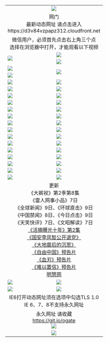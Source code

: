 ﻿<table>
  <tr></tr>
  <tr><td colspan=2 align=center><img src="https://cloud.githubusercontent.com/assets/11880933/13434984/f430fae2-e012-11e5-814f-c2df1e82b247.jpg" /></td></tr>
  <tr><td colspan=2 align=center>网门<br>最新动态网址 请点击进入
<br>https://d3v84vzpapz312.cloudfront.net
    </td>
  </tr>
  <tr>
    <td colspan=2 align=center>微信用户，必须首先点击右上角三个点<br>选择在浏览器中打开，才能观看以下视频</td>
  </tr>
  <tr>
    <td rowspan=2><a href="https://d3v84vzpapz312.cloudfront.net/ogUP.aspx?name=11DKC.mp4&count=T:2,2:8,1:16&from=github" target="_blank"><img src="https://d3v84vzpapz312.cloudfront.net/Up/11DKC1.jpg" /></a></td> 
    <td><div><a href="https://d3v84vzpapz312.cloudfront.net/ogUP.aspx?name=LRWS.mp4&count=7B:9,6B:44,5A:10,5B:35,4A:14,4B:19,3A:10,3B:26,2A:16,2B:21,1A:23,1B:29&current=7B:9" target="_blank"><img src="https://d3v84vzpapz312.cloudfront.net/Up/LRWS.jpg" /></a></td>
   </tr>
  <tr>
    <td><a href="https://d3v84vzpapz312.cloudfront.net/ogNiceVedio.aspx" target="_blank"><img src="https://d3v84vzpapz312.cloudfront.net/Up/TGKDY.jpg" /></a></td>
  </tr>
  <tr>
    <td><a href="https://d3v84vzpapz312.cloudfront.net/ogUP.aspx?name=JQR.mp4&count=2" target="_blank"><img src="https://d3v84vzpapz312.cloudfront.net/Up/JQR.jpg" /></a></td>   
    <td rowspan=2><a href="https://d3v84vzpapz312.cloudfront.net/ogUP.aspx?name=JP.mp4&count=9" target="_blank"><img src="https://d3v84vzpapz312.cloudfront.net/Up/JP.jpg" /></td>
  </tr>
  <tr>
    <td><a href="https://d3v84vzpapz312.cloudfront.net/ogUP.aspx?name=WH.mp4" target="_blank"><img src="https://d3v84vzpapz312.cloudfront.net/Up/WH.jpg" /></a></td>
  </tr>
  <tr>
    <td><a href="https://d3v84vzpapz312.cloudfront.net/ogUP.aspx?name=SSZJ.mp4&count=480P:9,S:2" target="_blank"><img src="https://d3v84vzpapz312.cloudfront.net/Up/SSZJ.jpg" /></a></td>
    <td><a href="https://d3v84vzpapz312.cloudfront.net/ogUP.aspx?name=ZY.mp4&count=2015:16" target="_blank"><img src="https://d3v84vzpapz312.cloudfront.net/Up/ZY.jpg" /></a</td>
  </tr>
  <tr>
    <td><a href="https://d3v84vzpapz312.cloudfront.net/ogUP.aspx?name=XTFY.mp4&count=B:2,A:24" target="_blank"><img src="https://d3v84vzpapz312.cloudfront.net/Up/XTFY.jpg" /></a></td>
    <td><a href="https://d3v84vzpapz312.cloudfront.net/ogUP.aspx?name=1XQK.mp4&count=13" target="_blank"><img src="https://d3v84vzpapz312.cloudfront.net/Up/1XQK.jpg" /></a</td>
  </tr>
  <tr>
    <td><a href="https://d3v84vzpapz312.cloudfront.net/ogUP.aspx?name=1LYF.mp4&count=2" target="_blank"><img src="https://d3v84vzpapz312.cloudfront.net/Up/1LYF0.jpg" /></a></td>
    <td><a href="https://d3v84vzpapz312.cloudfront.net/ogUP.aspx?name=1ZGC.mp4&count=6" target="_blank"><img src="https://d3v84vzpapz312.cloudfront.net/Up/1ZGC0.jpg" /></a></td>
  </tr>
  <tr>
    <td><a href="https://d3v84vzpapz312.cloudfront.net/ogUP.aspx?name=1ZKM.mp4&count=3&current=3" target="_blank"><img src="https://d3v84vzpapz312.cloudfront.net/Up/1ZKM0.jpg" /></a></td>  
    <td><a href="https://d3v84vzpapz312.cloudfront.net/ogUP.aspx?name=1WWY.mp4&count=6&current=6" target="_blank"><img src="https://d3v84vzpapz312.cloudfront.net/Up/1WWY0.jpg" /></a></td>
  </tr>
  <tr>
    <td><a href="https://d3v84vzpapz312.cloudfront.net/ogUP.aspx?name=10JGY.mp4&count=3" target="_blank"><img src="https://d3v84vzpapz312.cloudfront.net/Up/10JGY0.jpg" /></a></td>
    <td><a href="https://d3v84vzpapz312.cloudfront.net/ogUP.aspx?name=10CYS.mp4&count=2" target="_blank"><img src="https://d3v84vzpapz312.cloudfront.net/Up/10CYS0.jpg" /></a></td>
  </tr>
  <tr>
    <td><a href="https://d3v84vzpapz312.cloudfront.net/ogUP.aspx?name=4SQQ.mp4&count=201603:7,201602:20,201601:21&current=201603:7" target="_blank"><img src="https://d3v84vzpapz312.cloudfront.net/Up/4SQQ0.jpg"/></a></td>
    <td><a href="https://d3v84vzpapz312.cloudfront.net/ogUP.aspx?name=4SHQ.mp4&count=201603:9,201602:27,201601:28&current=201603:9" target="_blank"><img src="https://d3v84vzpapz312.cloudfront.net/Up/4SHQ0.jpg"/></a></td>
  </tr>
  <tr>
    <td><a href="https://d3v84vzpapz312.cloudfront.net/ogUP.aspx?name=4SZG.mp4&count=201603:7,201602:21,201601:23&current=201603:7" target="_blank"><img src="https://d3v84vzpapz312.cloudfront.net/Up/4SZG0.jpg"/></a></td>
    <td><a href="https://d3v84vzpapz312.cloudfront.net/ogUP.aspx?name=4SDJ.mp4&count=201603A:8,201603B:5,201602A:24,201602B:7,201601A:48,201601B:6&current=201603A:8" target="_blank"><img src="https://d3v84vzpapz312.cloudfront.net/Up/4SDJ0.jpg"/></a></td>
  </tr>
  <tr>
    <td><a href="https://d3v84vzpapz312.cloudfront.net/ogUP.aspx?name=4SGX.mp4&count=201603:1&current=201603:1" target="_blank"><img src="https://d3v84vzpapz312.cloudfront.net/Up/4SGX0.jpg"/></a></td>
    <td><a href="https://d3v84vzpapz312.cloudfront.net/ogUP.aspx?name=4SHD.mp4&count=201603:3&current=201603:1" target="_blank"><img src="https://d3v84vzpapz312.cloudfront.net/Up/4SHD0.jpg"/></a></td>
  </tr>
  <tr>
    <td><a href="https://d3v84vzpapz312.cloudfront.net/ogUP.aspx?name=4CTX.mp4&count=201603:2,201602:3,201601:4&current=201603:2" target="_blank"><img src="https://d3v84vzpapz312.cloudfront.net/Up/4CTX0.jpg"/></a></td>
    <td><a href="https://d3v84vzpapz312.cloudfront.net/ogUP.aspx?name=4CWZ.mp4&count=201603:1,201602:4,201601:4&current=201603:1" target="_blank"><img src="https://d3v84vzpapz312.cloudfront.net/Up/4CWZ0.jpg"/></a></td>
  </tr>
  <tr>
    <td><a href="https://d3v84vzpapz312.cloudfront.net/onUP.aspx?name=https://d2t6x1lwzcff38.cloudfront.net/" target="_blank"><img src="https://d3v84vzpapz312.cloudfront.net/Up/0DTW.jpg"/></a></td>
    <td><a href="https://d3v84vzpapz312.cloudfront.net/onUP.aspx?name=https://d240ns8up8earz.cloudfront.net/acenter/" target="_blank"><img src="https://d3v84vzpapz312.cloudfront.net/Up/0TDW.jpg" /></a></td>
  </tr>
  <tr>
    <td><a href="https://d3v84vzpapz312.cloudfront.net/onUP.aspx?name=https://d4508d6vomz2p.cloudfront.net/gb/nsc413.htm" target="_blank"><img src="https://d3v84vzpapz312.cloudfront.net/Up/0DJY.jpg" /></a></td>
    <td><a href="https://d3v84vzpapz312.cloudfront.net/onUP.aspx?name=https://d3bxwq7vzudb5l.cloudfront.net/xtr/gb/prog204.html" target="_blank"><img src="https://d3v84vzpapz312.cloudfront.net/Up/0XTR.jpg" /></a></td>
  </tr>
  <tr>
    <td><a href="https://d3v84vzpapz312.cloudfront.net/onUP.aspx?name=https://d3aj00iefsmfgc.cloudfront.net/" target="_blank"><img src="https://d3v84vzpapz312.cloudfront.net/Up/0MHW.jpg" /></a></td>
    <td><a href="https://d3v84vzpapz312.cloudfront.net/onUP.aspx?name=https://d1lcj91uv80klr.cloudfront.net/" target="_blank"><img src="https://d3v84vzpapz312.cloudfront.net/Up/0ZJW.jpg" /></a></td>
  </tr>
  <tr>
    <td><a href="https://d3v84vzpapz312.cloudfront.net/ogUP.aspx?name=0FG.zip" target="_blank"><img src="https://d3v84vzpapz312.cloudfront.net/Up/0FG.jpg" /></a></td>
    <td><a href="https://d3v84vzpapz312.cloudfront.net/ogUP.aspx?name=0FGA.apk" target="_blank"><img src="https://d3v84vzpapz312.cloudfront.net/Up/0FGA.jpg" /></a></td>
  </tr>
  <tr>
    <td><a href="https://d3v84vzpapz312.cloudfront.net/ogUP.aspx?name=0U.zip" target="_blank"><img src="https://d3v84vzpapz312.cloudfront.net/Up/0U.jpg" /></a></td>
    <td><a href="https://d3v84vzpapz312.cloudfront.net/ogUP.aspx?name=0UA.apk" target="_blank"><img src="https://d3v84vzpapz312.cloudfront.net/Up/0UA.jpg" /></a></td>
  </tr>
  <tr>
    <td><a href="https://d3v84vzpapz312.cloudfront.net/ogUP.aspx?name=0iPPOTV.zip" target="_blank"><img src="https://d3v84vzpapz312.cloudfront.net/Up/0iPPOTV.jpg" /></a></td>
    <td><a href="https://d3v84vzpapz312.cloudfront.net/ogUP.aspx?name=0iNTD.apk" target="_blank"><img src="https://d3v84vzpapz312.cloudfront.net/Up/0iNTD.jpg" /></a></td>
  </tr>
  <tr>
    <td colspan=2 align=center>更新<br>
      《大裤衩》第2季第8集<br>
      《雷人网事小品》7日<br>
      《全球新闻》9日、《环球直击》9日<br>
      《中国禁闻》8日、《今日点击》9日<br>
      《天笑快评》7日、《文昭解读》7日<br>
      <a href="https://d3v84vzpapz312.cloudfront.net/ogUP.aspx?name=SSZJ.mp4&count=480P:9,S:2&current=S:2" target="_blank">《活摘曝光十年》第2集</a><br>
      <a href="https://d3v84vzpapz312.cloudfront.net/ogUP.aspx?name=4LFZ.mp4" target="_blank">《国安李凤智公开退党》</a><br>
      <a href="https://d3v84vzpapz312.cloudfront.net/ogUP.aspx?name=4DDZHDCS.mp4" target="_blank">《大地震后的沉思》</a><br>
      <a href="https://d3v84vzpapz312.cloudfront.net/ogUP.aspx?name=11ZYZG0.mp4" target="_blank">《自由中国》预告片</a><br>
      <a href="https://d3v84vzpapz312.cloudfront.net/ogUP.aspx?name=11XR.mp4" target="_blank">《血刃》预告片</a><br>
      <a href="https://d3v84vzpapz312.cloudfront.net/ogUP.aspx?name=11NYZX.mp4&count=2" target="_blank">《难以置信》预告片</a><br>
      <a href="https://d3v84vzpapz312.cloudfront.net/onUP.aspx?name=https://www.minghui.org/" target="_blank">明慧网</a></td>
    </td>
  </tr>
  <tr>
    <td><a href="https://d3v84vzpapz312.cloudfront.net/ogNice.aspx" target="_blank"><img src="https://d3v84vzpapz312.cloudfront.net/Up/0WCYY.jpg" /></a></td>
    <td><a href="https://d3v84vzpapz312.cloudfront.net/onCO.aspx?ob=600%E4%BA%8B%E7%89%A9&op=%E5%A2%9E%E5%88%A0%E6%94%B9&args=WH1~%23%E7%B1%BB%E5%9E%8B6%E6%96%B0%E9%97%BB%7c%23%E7%B1%BB%E5%9E%8B6%E8%AF%84%E8%AE%BA&mode=" target="_blank"><img src="https://d3v84vzpapz312.cloudfront.net/Up/0WZTT.jpg" /></a></td> 
  </tr>
  <tr>
    <td><a href="https://d3v84vzpapz312.cloudfront.net/ogDY.aspx" target="_blank"><img src="https://d3v84vzpapz312.cloudfront.net/Up/0FK.jpg" /></a></td>
    <td><a href="https://d3v84vzpapz312.cloudfront.net/ogST.aspx" target="_blank"><img src="https://d3v84vzpapz312.cloudfront.net/Up/0ST.jpg" /></a></td> 
  </tr>
  <tr>
    <td colspan=2 align=center>IE6打开动态网址须在选项中勾选TLS 1.0<br/>IE 6、7、8不支持永久网址<br/>
      <!--微信可扫描以下临时二维码<br/>https://bit.ly/1mBQHW8<br/><a href="https://d3v84vzpapz312.cloudfront.net/Up/0WMGDL3.png" target="_blank"><img src="https://d3v84vzpapz312.cloudfront.net/Up/0WMGD3.png"/></a><br-->
  </tr>
  <tr>
    <td colspan=2 align=center>永久网址 请收藏<br/><a href="https://git.io/ogate" target="_blank">https://git.io/ogate</a><br/><a href="https://d3v84vzpapz312.cloudfront.net/Up/0WMGDL2.png" target="_blank"><img src="https://d3v84vzpapz312.cloudfront.net/Up/0WMGD2.png"/></a></td>
  </tr>
  <tr>
    <td colspan=2 align=center><a href="https://d3v84vzpapz312.cloudfront.net/ogUP.aspx?name=0oGate.apk" target="_blank"><img src="https://d3v84vzpapz312.cloudfront.net/Up/0WMAZ.jpg" /></a></td>
  </tr>
  <!--tr>
    <td colspan=2 align=center>可能失效的动态网址
    </td>
  </tr-->
</table>
